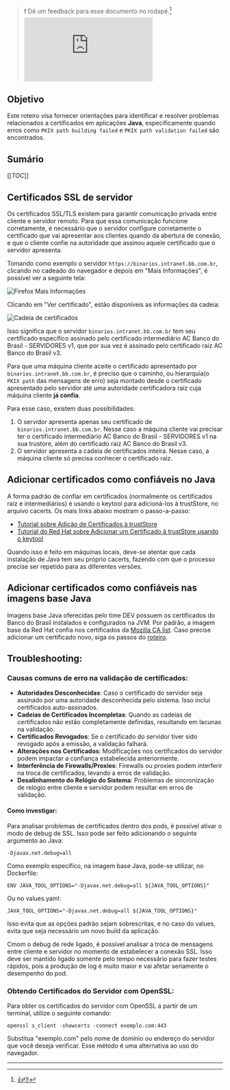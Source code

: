 > :exclamation: Dê um feedback para esse documento no rodapé.[^1]
![](https://eni.bb.com.br/eni1/matomo.php?idsite=469&amp;rec=1&amp;url=https://fontes.intranet.bb.com.br/dev/publico/roteiros/-/blob/master/java/certificados-java.md&amp;action_name=java/certificados-java.md)

## Objetivo

Este roteiro visa fornecer orientações para identificar e resolver problemas relacionados a certificados em aplicações **Java**, especificamente quando erros como `PKIX path building failed`  e `PKIX path validation failed` são encontrados.

## Sumário

[[_TOC_]]

## Certificados SSL de servidor

Os certificados SSL/TLS existem para garantir comunicação privada entre cliente e servidor remoto. Para que essa comunicação funcione corretamente, é necessário que o servidor configure corretamente o certificado que vai apresentar aos clientes quando da abertura de conexão, e que o cliente confie na autoridade que assinou aquele certificado que o servidor apresenta.

Tomando como exemplo o servidor `https://binarios.intranet.bb.com.br`, clicando no cadeado do navegador e depois em "Mais Informações", é possível ver a seguinte tela:

![Firefox Mais Informações](./images/firefoxVerCertificado.png)

Clicando em "Ver certificado", estão disponíveis as informações da cadeia:

![Cadeia de certificados](./images/cadeiaCertificados.png)

Isso significa que o servidor `binarios.intranet.bb.com.br` tem seu certificado específico assinado pelo certificado intermediário AC Banco do Brasil - SERVIDORES v1, que por sua vez é assinado pelo certificado raiz AC Banco do Brasil v3.

Para que uma máquina cliente aceite o certificado apresentado por `binarios.intranet.bb.com.br`, é preciso que o caminho, ou hierarquia(o `PKIX path` das mensagens de erro) seja montado desde o certificado apresentado pelo servidor até uma autoridade certificadora raiz cuja máquina cliente **já confia**.

Para esse caso, existem duas possibilidades:

1. O servidor apresenta apenas seu certificado de `binarios.intranet.bb.com.br`. Nesse caso a máquina cliente vai precisar ter o certificado intermediário AC Banco do Brasil - SERVIDORES v1 na sua trustore, além do certificado raiz AC Banco do Brasil v3.
2. O servidor apresenta a cadeia de certificados inteira. Nesse caso, a máquina cliente só precisa conhecer o certificado raiz.


## Adicionar certificados como confiáveis no Java

A forma padrão de confiar em certificados (normalmente os certificados raiz e intermediários) é usando o keytool para adicioná-los à trustStore, no arquivo cacerts. Os mais links abaixo mostram o passo-a-passo:

* [Tutorial sobre Adição de Certificados à trustStore](https://www.tutorialworks.com/java-trust-ssl/)
* [Tutorial do Red Hat sobre Adicionar um Certificado à trustStore usando o keytool](https://access.redhat.com/documentation/en-us/red_hat_jboss_data_virtualization/6.2/html/security_guide/add_a_certificate_to_a_truststore_using_keytool)

Quando isso é feito em máquinas locais, deve-se atentar que cada instalação de Java tem seu próprio cacerts, fazendo com que o processo precise ser repetido para as diferentes versões.


## Adicionar certificados como confiáveis nas imagens base Java

Imagens base Java oferecidas pelo time DEV possuem os certificados do Banco do Brasil instalados e configurados na JVM. Por padrão, a imagem base da Red Hat confia nos certificados da [Mozilla CA list](https://wiki.mozilla.org/CA/Included_Certificates). Caso precise adicionar um certificado novo, siga os passos do [roteiro](https://fontes.intranet.bb.com.br/dev/publico/roteiros/-/blob/master/java/imagens-java.md#certificados).

## Troubleshooting:

### Causas comuns de erro na validação de certificados:

* **Autoridades Desconhecidas**: Caso o certificado do servidor seja assinado por uma autoridade desconhecida pelo sistema. Isso inclui certificados auto-assinados.
* **Cadeias de Certificados Incompletas**: Quando as cadeias de certificados não estão completamente definidas, resultando em lacunas na validação.
* **Certificados Revogados**: Se o certificado do servidor tiver sido revogado após a emissão, a validação falhará.
* **Alterações nos Certificados**: Modificações nos certificados do servidor podem impactar a confiança estabelecida anteriormente.
* **Interferência de Firewalls/Proxies**: Firewalls ou proxies podem interferir na troca de certificados, levando a erros de validação.
* **Desalinhamento do Relógio do Sistema**: Problemas de sincronização de relógio entre cliente e servidor podem resultar em erros de validação.


#### Como investigar:

Para analisar problemas de certificados dentro dos pods, é possível ativar o modo de debug de SSL. Isso pode ser feito adicionando o seguinte argumento ao Java:

```
-Djavax.net.debug=all
```

Como exemplo específico, na imagem base Java, pode-se utilizar, no Dockerfile:

```
ENV JAVA_TOOL_OPTIONS="-Djavax.net.debug=all ${JAVA_TOOL_OPTIONS}"
```

Ou no values.yaml:

```
JAVA_TOOL_OPTIONS="-Djavax.net.debug=all ${JAVA_TOOL_OPTIONS}"
```

Isso evita que as opções padrão sejam sobrescritas, e no caso do values, evita que seja necessário um novo build da aplicação.

Cmom o debug de rede ligado, é possível analisar a troca de mensagens entre cliente e servidor no momento de estabelecer a conexão SSL. Isso deve ser mantido ligado somente pelo tempo necessário para fazer testes rápidos, pois a produção de log é muito maior e vai afetar seriamente o desempenho do pod.

### Obtendo Certificados do Servidor com OpenSSL:

Para obter os certificados do servidor com OpenSSL a partir de um terminal, utilize o seguinte comando:

```
openssl s_client -showcerts -connect exemplo.com:443
```

Substitua "exemplo.com" pelo nome de domínio ou endereço do servidor que você deseja verificar. Esse método é uma alternativa ao uso do navegador.


---
[^1]: [👍👎](http://feedback.dev.intranet.bb.com.br/?origem=roteiros&url_origem=fontes.intranet.bb.com.br/dev/publico/roteiros/-/blob/master/java/certificados-java.md&internalidade=java/certificados-java)
